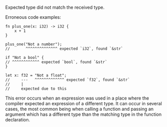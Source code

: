 Expected type did not match the received type.

Erroneous code examples:

```compile_fail,E0308
fn plus_one(x: i32) -> i32 {
    x + 1
}

plus_one("Not a number");
//       ^^^^^^^^^^^^^^ expected `i32`, found `&str`

if "Not a bool" {
// ^^^^^^^^^^^^ expected `bool`, found `&str`
}

let x: f32 = "Not a float";
//     ---   ^^^^^^^^^^^^^ expected `f32`, found `&str`
//     |
//     expected due to this
```

This error occurs when an expression was used in a place where the compiler
expected an expression of a different type. It can occur in several cases, the
most common being when calling a function and passing an argument which has a
different type than the matching type in the function declaration.
